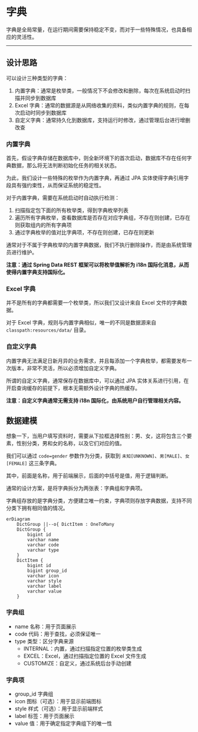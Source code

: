 字典
====

字典是全局常量，在运行期间需要保持稳定不变，而对于一些特殊情况，也具备相应的灵活性。

---

## 设计思路

可以设计三种类型的字典：

1. 内置字典：通常是枚举类，一般情况下不会修改和删除，每次在系统启动时扫描并同步到数据库
2. Excel 字典：通常的数据源是从网络收集的资料，类似内置字典的规则，在每次启动时同步到数据库
3. 自定义字典：通常持久化到数据库，支持运行时修改，通过管理后台进行增删改查

### 内置字典

首先，假设字典存储在数据库中，则全新环境下的首次启动，数据库不存在任何字典数据，那么将无法判断初始化任务的相关状态。

为此，我们设计一些特殊的枚举作为内置字典，再通过 JPA 实体使得字典引用字段具有强约束性，从而保证系统的稳定性。

对于内置字典，需要在系统启动时自动执行检测：

1. 扫描指定包下面的所有枚举类，得到字典枚举列表
2. 遍历所有字典枚举，查看数据库是否存在对应字典组，不存在则创建，已存在则获取组内的所有字典项
3. 通过字典枚举的值对比字典项，不存在则创建，已存在则更新

通常对于不属于字典枚举的内置字典数据，我们不执行删除操作，而是由系统管理员进行维护。

**注意：通过 Spring Data REST 框架可以将枚举值解析为 i18n 国际化消息，从而使得内置字典支持国际化。**

### Excel 字典

并不是所有的字典都需要一个枚举类，所以我们又设计来自 Excel 文件的字典数据。

对于 Excel 字典，规则与内置字典相似，唯一的不同是数据源来自 `classpath:resources/data/` 目录。 

### 自定义字典

内置字典无法满足日新月异的业务需求，并且每添加一个字典枚举，都需要发布一次版本，非常不灵活，所以必须增加自定义字典。

所谓的自定义字典，通常保存在数据库中，可以通过 JPA 实体关系进行引用，在开启查询缓存的前提下，根本无需额外设计字典的热缓存。

**注意：自定义字典通常无需支持 i18n 国际化，由系统用户自行管理相关内容。**

## 数据建模

想象一下，当用户填写资料时，需要从下拉框选择性别：男、女，这将包含三个要素，性别分类，男和女的名称，以及它们对应的值。

我们可以通过 `code=gender` 参数作为分类，获取到 `未知[UNKNOWN]`、`男[MALE]`、`女[FEMALE]` 这三条字典。

其中，前面是名称，用于前端展示，后面的中括号是值，用于逻辑判断。

通常的设计方案，是将字典拆分为两张表：字典组和字典项。

字典组存放的是字典分类，方便建立唯一约束，字典项则存放字典数据，支持不同分类下拥有相同值的情况。

```mermaid
erDiagram
    DictGroup ||--o{ DictItem : OneToMany
    DictGroup {
        bigint id
        varchar name
        varchar code
        varchar type
    }
    DictItem {
        bigint id
        bigint group_id
        varchar icon
        varchar style
        varchar label
        varchar value
    }
```

### 字典组

- name 名称：用于页面展示
- code 代码：用于查找，必须保证唯一
- type 类型：区分字典来源
    - INTERNAL：内置，通过扫描指定位置的枚举类生成
    - EXCEL：Excel，通过扫描指定位置的 Excel 文件生成
    - CUSTOMIZE：自定义，通过系统后台手动创建

### 字典项

- group_id 字典组
- icon 图标（可选）：用于显示前端图标
- style 样式（可选）：用于显示前端样式
- label 标签：用于页面展示
- value 值：用于确定指定字典组下的唯一性
